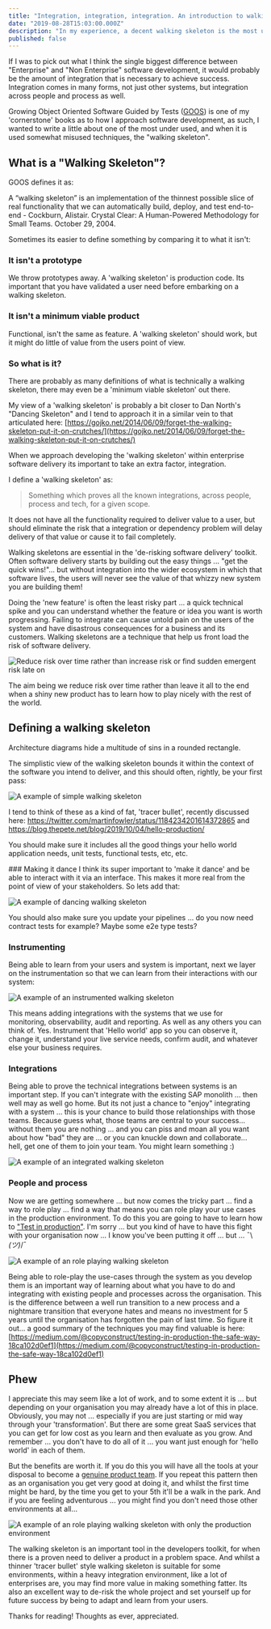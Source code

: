 ```yaml
---
title: "Integration, integration, integration. An introduction to walking skeletons in the enterprise" 
date: "2019-08-28T15:03:00.000Z"
description: "In my experience, a decent walking skeleton is the most underused technique when teams are trying to de-risk software delivery. In this article I attempt to articulate its value so you want to use it more :)"
published: false
---
```


If I was to pick out what I think the single biggest difference between "Enterprise" and "Non Enterprise" software development, it would probably be the amount of integration that is necessary to achieve success. Integration comes in many forms, not just other systems, but integration across people and process as well. 

Growing Object Oriented Software Guided by Tests ([GOOS](https://www.amazon.co.uk/Growing-Object-Oriented-Software-Guided-Signature/dp/0321503627)) is one of my 'cornerstone' books as to how I approach software development, as such, I wanted to write a little about one of the most under used, and when it is used somewhat misused techniques, the "walking skeleton".

## What is a "Walking Skeleton"?
GOOS defines it as:

A “walking skeleton” is an implementation of the thinnest possible slice of real functionality that we can automatically build, deploy, and test end-to-end - Cockburn, Alistair. Crystal Clear: A Human-Powered Methodology for Small Teams. October 29, 2004.

Sometimes its easier to define something by comparing it to what it isn't:

### It isn't a prototype
We throw prototypes away. A 'walking skeleton' is production code. Its important that you have validated a user need before embarking on a walking skeleton.

### It isn't a minimum viable product
Functional, isn't the same as feature. A 'walking skeleton' should work, but it might do little of value from the users point of view. 

### So what is it?

There are probably as many definitions of what is technically a walking skeleton, there may even be a 'minimum viable skeleton' out there.

My view of a 'walking skeleton' is probably a bit closer to Dan North's "Dancing Skeleton" and I tend to approach it in a similar vein to that articulated here: [https://gojko.net/2014/06/09/forget-the-walking-skeleton-put-it-on-crutches/](https://gojko.net/2014/06/09/forget-the-walking-skeleton-put-it-on-crutches/)

When we approach developing the 'walking skeleton' within enterprise software delivery its important to take an extra factor, integration.

I define a 'walking skeleton' as:

> Something which proves all the known integrations, across people, process and tech, for a given scope. 

It does not have all the functionality required to deliver value to a user, but should eliminate the risk that a integration or dependency problem will delay delivery of that value or cause it to fail completely.

Walking skeletons are essential in the 'de-risking software delivery' toolkit. Often software delivery starts by building out the easy things ... "get the quick wins!"... but without integration into the wider ecosystem in which that software lives, the users will never see the value of that whizzy new system you are building them!

Doing the 'new feature' is often the least risky part ... a quick technical spike and you can understand whether the feature or idea you want is worth progressing. Failing to integrate can cause untold pain on the users of the system and have disastrous consequences for a business and its customers. Walking skeletons are a technique that help us front load the risk of software delivery.

![Reduce risk over time rather than increase risk or find sudden emergent risk late on](./risk.png)

The aim being we reduce risk over time rather than leave it all to the end when a shiny new product has to learn how to play nicely with the rest of the world.

## Defining a walking skeleton
Architecture diagrams hide a multitude of sins in a rounded rectangle.

The simplistic view of the walking skeleton bounds it within the context of the software you intend to deliver, and this should often, rightly, be your first pass:

![A example of simple walking skeleton](./initial_skeleton.png)

I tend to think of these as a kind of fat, 'tracer bullet', recently discussed here: https://twitter.com/martinfowler/status/1184234201614372865 and https://blog.thepete.net/blog/2019/10/04/hello-production/

You should make sure it includes all the good things your hello world application needs, unit tests, functional tests, etc, etc. 

### Making it dance
I think its super important to 'make it dance' and be able to interact with it via an interface. This makes it more real from the point of view of your stakeholders. So lets add that:

![A example of dancing walking skeleton](./dancing_skeleton.png)

You should also make sure you update your pipelines ... do you now need contract tests for example? Maybe some e2e type tests?

### Instrumenting
Being able to learn from your users and system is important, next we layer on the instrumentation so that we can learn from their interactions with our system:

![A example of an instrumented walking skeleton](./instrumented_skeleton.png)

This means adding integrations with the systems that we use for monitoring, observability, audit and reporting. As well as any others you can think of. Yes. Instrument that 'Hello world' app so you can observe it, change it, understand your live service needs, confirm audit, and whatever else your business requires.

### Integrations 
Being able to prove the technical integrations between systems is an important step. If you can't integrate with the existing SAP monolith ... then well may as well go home. But its not just a chance to "enjoy" integrating with a system ... this is your chance to build those relationships with those teams. Because guess what, those teams are central to your success... without them you are nothing ... and you can piss and moan all you want about how "bad" they are ... or you can knuckle down and collaborate... hell, get one of them to join your team. You might learn something :)

![A example of an integrated walking skeleton](./integrated_skeleton.png)

### People and process
Now we are getting somewhere ... but now comes the tricky part ... find a way to role play ... find a way that means you can role play your use cases in the production environment. To do this you are going to have to learn how to ["Test in production"](https://opensource.com/article/17/8/testing-production). I'm sorry ... but you kind of have to have this fight with your organisation now ... I know you've been putting it off ...  but ... ¯\\_(ツ)_/¯

![A example of an role playing walking skeleton](./roleplay_skeleton.png)

Being able to role-play the use-cases through the system as you develop them is an important way of learning about what you have to do and integrating with existing people and processes across the organisation. This is the difference between a well run transition to a new process and a nightmare transition that everyone hates and means no investment for 5 years until the organisation has forgotten the pain of last time. So figure it out... a good summary of the techniques you may find valuable is here: [https://medium.com/@copyconstruct/testing-in-production-the-safe-way-18ca102d0ef1](https://medium.com/@copyconstruct/testing-in-production-the-safe-way-18ca102d0ef1)

## Phew
I appreciate this may seem like a lot of work, and to some extent it is ... but depending on your organisation you may already have a lot of this in place. Obviously, you may not ... especially if you are just starting or mid way through your 'transformation'. But there are some great SaaS services that you can get for low cost as you learn and then evaluate as you grow. And remember ... you don't have to do all of it ... you want just enough for 'hello world' in each of them.

But the benefits are worth it. If you do this you will have all the tools at your disposal to become a [genuine product team](https://www.defmyfunc.com/2019-06-12_the_uncomfortable_world_of_constan_discovery/). If you repeat this pattern then as an organisation you get very good at doing it, and whilst the first time might be hard, by the time you get to your 5th it'll be a walk in the park. And if you are feeling adventurous ... you might find you don't need those other environments at all...

![A example of an role playing walking skeleton with only the production environment](./roleplay_skeleton_no_envs.png)

The walking skeleton is an important tool in the developers toolkit, for when there is a proven need to deliver a product in a problem space. And whilst a thinner 'tracer bullet' style walking skeleton is suitable for some environments, within a heavy integration environment, like a lot of enterprises are, you may find more value in making something fatter. Its also an excellent way to de-risk the whole project and set yourself up for future success by being to adapt and learn from your users.

Thanks for reading! Thoughts as ever, appreciated.

